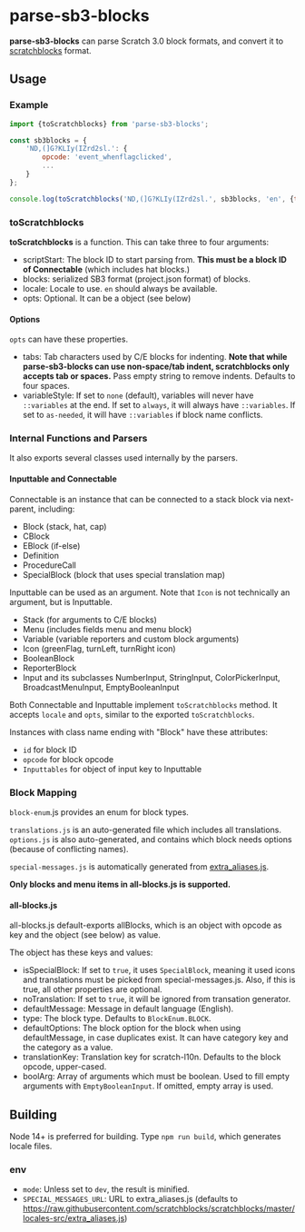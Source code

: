 # parse-sb3-blocks
**parse-sb3-blocks** can parse Scratch 3.0 block formats, and convert it to [scratchblocks](https://github.com/scratchblocks/scratchblocks) format.

## Usage
### Example
```js
import {toScratchblocks} from 'parse-sb3-blocks';

const sb3blocks = {
    'ND,(]G?KLIy(IZrd2sl.': {
        opcode: 'event_whenflagclicked',
        ...
    }
};

console.log(toScratchblocks('ND,(]G?KLIy(IZrd2sl.', sb3blocks, 'en', {tabs: ' '.repeat(4)}));
```

### toScratchblocks
**toScratchblocks** is a function. This can take three to four arguments:

- scriptStart: The block ID to start parsing from. **This must be a block ID of Connectable** (which includes hat blocks.)
- blocks: serialized SB3 format (project.json format) of blocks.
- locale: Locale to use. `en` should always be available.
- opts: Optional. It can be a object (see below)

#### Options
`opts` can have these properties.

- tabs: Tab characters used by C/E blocks for indenting. **Note that while parse-sb3-blocks can use non-space/tab indent, scratchblocks only accepts tab or spaces.** Pass empty string to remove indents. Defaults to four spaces.
- variableStyle: If set to `none` (default), variables will never have `::variables` at the end. If set to `always`, it will always have `::variables`. If set to `as-needed`, it will have `::variables` if block name conflicts.

### Internal Functions and Parsers
It also exports several classes used internally by the parsers.

#### Inputtable and Connectable
Connectable is an instance that can be connected to a stack block via next-parent, including:
- Block (stack, hat, cap)
- CBlock
- EBlock (if-else)
- Definition
- ProcedureCall
- SpecialBlock (block that uses special translation map)

Inputtable can be used as an argument. Note that `Icon` is not technically an argument, but is Inputtable.
- Stack (for arguments to C/E blocks)
- Menu (includes fields menu and menu block)
- Variable (variable reporters and custom block arguments)
- Icon (greenFlag, turnLeft, turnRight icon)
- BooleanBlock
- ReporterBlock
- Input and its subclasses NumberInput, StringInput, ColorPickerInput, BroadcastMenuInput, EmptyBooleanInput

Both Connectable and Inputtable implement `toScratchblocks` method. It accepts `locale` and `opts`, similar to the exported `toScratchblocks`.

Instances with class name ending with "Block" have these attributes:
- `id` for block ID
- `opcode` for block opcode
- `Inputtables` for object of input key to Inputtable

### Block Mapping
`block-enum`.js provides an enum for block types.

`translations.js` is an auto-generated file which includes all translations. `options.js` is also auto-generated, and contains which block needs options (because of conflicting names).

`special-messages.js` is automatically generated from [extra_aliases.js](https://github.com/scratchblocks/scratchblocks/blob/master/locales-src/extra_aliases.js).

**Only blocks and menu items in all-blocks.js is supported.**

#### all-blocks.js
all-blocks.js default-exports allBlocks, which is an object with opcode as key and the object (see below) as value.

The object has these keys and values:
- isSpecialBlock: If set to `true`, it uses `SpecialBlock`, meaning it used icons and translations must be picked from special-messages.js. Also, if this is true, all other properties are optional.
- noTranslation: If set to `true`, it will be ignored from transation generator.
- defaultMessage: Message in default language (English).
- type: The block type. Defaults to `BlockEnum.BLOCK`.
- defaultOptions: The block option for the block when using defaultMessage, in case duplicates exist. It can have category key and the category as a value.
- translationKey: Translation key for scratch-l10n. Defaults to the block opcode, upper-cased.
- boolArg: Array of arguments which must be boolean. Used to fill empty arguments with `EmptyBooleanInput`. If omitted, empty array is used.

## Building
Node 14+ is preferred for building. Type `npm run build`, which generates locale files.

### env
- `mode`: Unless set to `dev`, the result is minified.
- `SPECIAL_MESSAGES_URL`: URL to extra_aliases.js (defaults to https://raw.githubusercontent.com/scratchblocks/scratchblocks/master/locales-src/extra_aliases.js)
